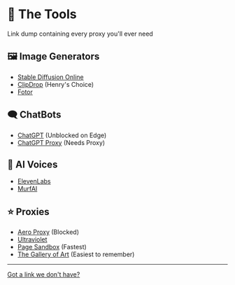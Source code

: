 # 🔨 The Tools
Link dump containing every proxy you'll ever need

## 🖼️ Image Generators
* [Stable Diffusion Online](https://stablediffusionweb.com)
* [ClipDrop](https://clipdrop.co) (Henry's Choice)
* [Fotor](https://www.fotor.com/images/create)

## 🗨️ ChatBots
* [ChatGPT](https://chat.openai.com) (Unblocked on Edge)
* [ChatGPT Proxy](https://chatgptproxy.info) (Needs Proxy)

## 📢 AI Voices
* [ElevenLabs](https://beta.elevenlabs.io/speech-synthesis)
* [MurfAI](https://murf.ai)

## ⭐ Proxies
* [Aero Proxy](https://yo839.sse.codesandbox.io/) (Blocked)
* [Ultraviolet](https://ultra2--liljayd2010.repl.co/)
* [Page Sandbox](https://rapid-tooth-2bc4.qiangqiang.workers.dev) (Fastest)
* [The Gallery of Art](https://login.thegalleryofart.org) (Easiest to remember)

---

[Got a link we don't have?](https://forms.gle/9GvZjpAdnfU1rdPp6)
